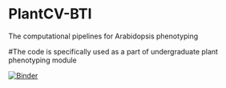 # PlantCV-BTI
The computational pipelines for Arabidopsis phenotyping

#The code is specifically used as a part of undergraduate plant phenotyping module

[![Binder](https://mybinder.org/badge_logo.svg)](https://mybinder.org/v2/gh/Leon-Yu0320/PlantCV-BTI/HEAD)
